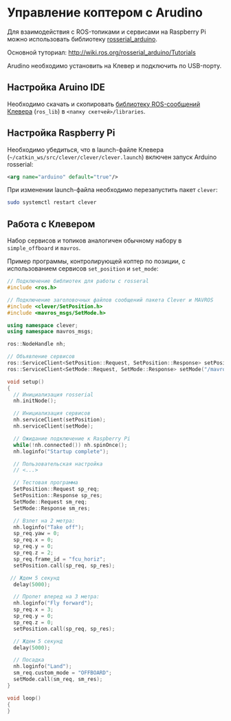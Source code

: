 Управление коптером с Arudino
===

Для взаимодействия с ROS-топиками и сервисами на Raspberry Pi можно использовать библиотеку [rosserial_arduino](http://wiki.ros.org/rosserial_arduino).

Основной туториал: http://wiki.ros.org/rosserial_arduino/Tutorials

Arudino необходимо установить на Клевер и подключить по USB-порту.

Настройка Aruino IDE
---

Необходимо скачать и скопировать [библиотеку ROS-сообщений Клевера](https://github.com/CopterExpress/clever_bundle/blob/master/deploy/clever_arudino.tar.gz?raw=true) (`ros_lib`) в `<папку скетчей>/libraries`.

Настройка Raspberry Pi
---

Необходимо убедиться, что в launch-файле Клевера (`~/catkin_ws/src/clever/clever/clever.launch`) включен запуск Arduino rosserial:

```xml
<arg name="arduino" default="true"/>
```

При изменении launch-файла необходимо перезапустить пакет `clever`:

```bash
sudo systemctl restart clever
```

Работа с Клевером
---

Набор сервисов и топиков аналогичен обычному набору в `simple_offboard` и `mavros`.

Пример программы, контролирующей коптер по позиции, с использованием сервисов `set_position` и `set_mode`:

```cpp
// Подключение библиотек для работы с rosseral
#include <ros.h>

// Подключение заголовочных файлов сообщений пакета Clever и MAVROS
#include <clever/SetPosition.h>
#include <mavros_msgs/SetMode.h>

using namespace clever;
using namespace mavros_msgs;

ros::NodeHandle nh;

// Объявление сервисов
ros::ServiceClient<SetPosition::Request, SetPosition::Response> setPosition("/set_position");
ros::ServiceClient<SetMode::Request, SetMode::Response> setMode("/mavros/set_mode");

void setup()
{
  // Инициализация rosserial
  nh.initNode();

  // Инициализация сервисов
  nh.serviceClient(setPosition);
  nh.serviceClient(setMode);

  // Ожидание подключение к Raspberry Pi
  while(!nh.connected()) nh.spinOnce();
  nh.loginfo("Startup complete");

  // Пользовательская настройка
  // <...>

  // Тестовая программа
  SetPosition::Request sp_req;
  SetPosition::Response sp_res;
  SetMode::Request sm_req;
  SetMode::Response sm_res;

  // Взлет на 2 метра:
  nh.loginfo("Take off");
  sp_req.yaw = 0;
  sp_req.x = 0;
  sp_req.y = 0;
  sp_req.z = 2;
  sp_req.frame_id = "fcu_horiz";
  setPosition.call(sp_req, sp_res);

 // Ждем 5 секунд
  delay(5000);

  // Пролет вперед на 3 метра:
  nh.loginfo("Fly forward");
  sp_req.x = 3;
  sp_req.y = 0;
  sp_req.z = 0;
  setPosition.call(sp_req, sp_res);

  // Ждем 5 секунд
  delay(5000);

  // Посадка
  nh.loginfo("Land");
  sm_req.custom_mode = "OFFBOARD";
  setMode.call(sm_req, sm_res);
}

void loop()
{
}
```